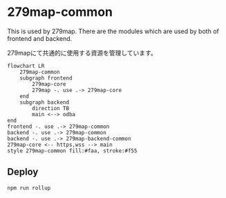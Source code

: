 # 279map-common
This is used by 279map.
There are the modules which are used by both of frontend and backend.

279mapにて共通的に使用する資源を管理しています。

```mermaid
flowchart LR
	279map-common
	subgraph frontend
		279map-core
		279map -. use .-> 279map-core
	end
	subgraph backend
		direction TB
		main <--> odba
end
frontend -. use .-> 279map-common
backend -. use .-> 279map-common
backend -. use .-> 279map-backend-common
279map-core <-- https,wss --> main
style 279map-common fill:#faa, stroke:#f55
```

## Deploy
```
npm run rollup
```
